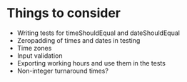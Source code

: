 # Things to consider

- Writing tests for timeShouldEqual and dateShouldEqual
- Zeropadding of times and dates in testing
- Time zones
- Input validation
- Exporting working hours and use them in the tests
- Non-integer turnaround times?